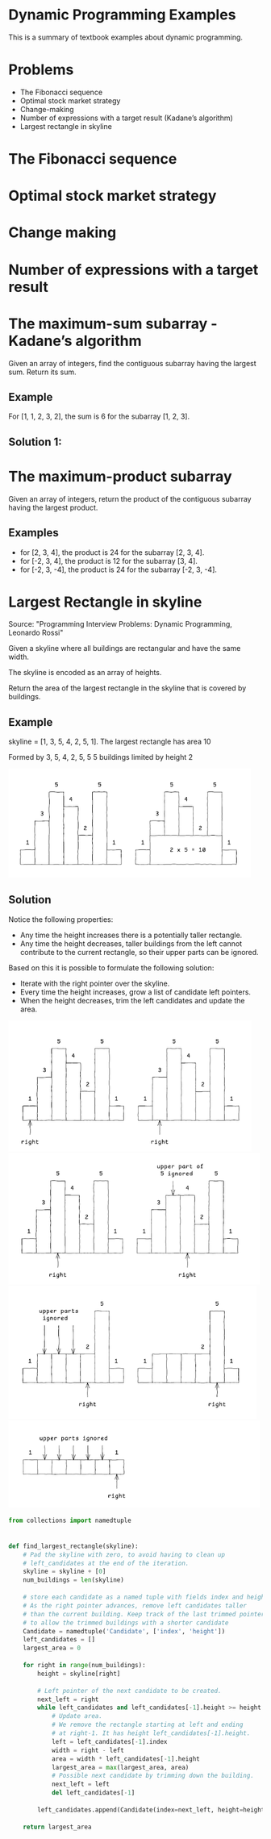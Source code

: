 # Dynamic Programming Examples

This is a summary of textbook examples about dynamic programming.


# Problems

- The Fibonacci sequence
- Optimal stock market strategy
- Change-making
- Number of expressions with a target result (Kadane’s algorithm)
- Largest rectangle in skyline


# The Fibonacci sequence

# Optimal stock market strategy

# Change making

# Number of expressions with a target result

# The maximum-sum subarray - Kadane’s algorithm

Given an array of integers, find the contiguous subarray having the largest sum. Return its sum.

## Example
For [1, 1, 2, 3, 2], the sum is 6 for the subarray [1, 2, 3].

## Solution 1:


# The maximum-product subarray

Given an array of integers, return the product of the contiguous subarray having the largest product.

## Examples

- for [2, 3, 4], the product is 24 for the subarray [2, 3, 4].
- for [-2, 3, 4], the product is 12 for the subarray [3, 4].
- for [-2, 3, -4], the product is 24 for the subarray [-2, 3, -4].





# Largest Rectangle in skyline

Source: "Programming Interview Problems: Dynamic Programming, Leonardo Rossi"

Given a skyline where all buildings are rectangular and have the same width. 

The skyline is encoded as an array of heights.

Return the area of the largest rectangle in the skyline that is covered by buildings.

## Example

skyline = [1, 3, 5, 4, 2, 5, 1]. 
The largest rectangle has area 10

Formed by 3, 5, 4, 2, 5, 5
5 buildings limited by height 2

<img src="https://raw.githubusercontent.com/mccornet/dynamic-programming-examples/main/images/rossi_p22_1.png" alt="Problem Example" style="zoom:67%;" />

## Solution

Notice the following properties:
- Any time the height increases there is a potentially taller rectangle.
- Any time the height decreases, taller buildings from the left cannot contribute to the current rectangle, so their upper parts can be ignored.


Based on this it is possible to formulate the following solution:
- Iterate with the right pointer over the skyline.
- Every time the height increases, grow a list of candidate left pointers.    
- When the height decreases, trim the left candidates and update the area.

<img src="https://raw.githubusercontent.com/mccornet/dynamic-programming-examples/main/images/rossi_p22_2.png" alt="Problem Example" style="zoom:67%;" />

<img src="https://raw.githubusercontent.com/mccornet/dynamic-programming-examples/main/images/rossi_p22_3.png" alt="Problem Example" style="zoom:67%;" />

<img src="https://raw.githubusercontent.com/mccornet/dynamic-programming-examples/main/images/rossi_p22_4.png" alt="Problem Example" style="zoom:67%;" />

<img src="https://raw.githubusercontent.com/mccornet/dynamic-programming-examples/main/images/rossi_p22_5.png" alt="Problem Example" style="zoom:67%;" />


```python
from collections import namedtuple


def find_largest_rectangle(skyline):
    # Pad the skyline with zero, to avoid having to clean up
    # left_candidates at the end of the iteration.
    skyline = skyline + [0]
    num_buildings = len(skyline)

    # store each candidate as a named tuple with fields index and height. 
    # As the right pointer advances, remove left candidates taller 
    # than the current building. Keep track of the last trimmed pointer 
    # to allow the trimmed buildings with a shorter candidate
    Candidate = namedtuple('Candidate', ['index', 'height'])
    left_candidates = []
    largest_area = 0

    for right in range(num_buildings):
        height = skyline[right]

        # Left pointer of the next candidate to be created.
        next_left = right
        while left_candidates and left_candidates[-1].height >= height:
            # Update area.
            # We remove the rectangle starting at left and ending
            # at right-1. It has height left_candidates[-1].height.
            left = left_candidates[-1].index
            width = right - left
            area = width * left_candidates[-1].height
            largest_area = max(largest_area, area)
            # Possible next candidate by trimming down the building.
            next_left = left
            del left_candidates[-1]

        left_candidates.append(Candidate(index=next_left, height=height))

    return largest_area
```